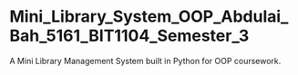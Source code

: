 # Mini_Library_System_OOP_Abdulai_Bah_5161_BIT1104_Semester_3
A Mini Library Management System built in Python for OOP coursework.
